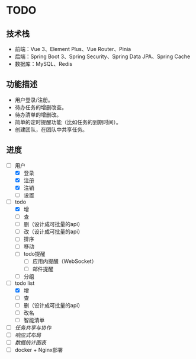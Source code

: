 # TODO

## 技术栈

- 前端：Vue 3、Element Plus、Vue Router、Pinia
- 后端：Spring Boot 3、Spring Security、Spring Data JPA、Spring Cache 
- 数据库：MySQL、Redis

## 功能描述

- 用户登录/注册。
- 待办任务的增删改查。
- 待办清单的增删改。
- 简单的定时提醒功能（比如任务的到期时间）。
- 创建团队，在团队中共享任务。

## 进度

- [ ]  用户
    - [x]  登录
    - [x]  注册
    - [x]  注销
    - [ ]  设置
- [ ]  todo
    - [x]  增
    - [ ]  查
    - [ ]  删（设计成可批量的api）
    - [ ]  改（设计成可批量的api）
    - [ ]  排序
    - [ ]  移动
    - [ ]  todo提醒
        - [ ]  应用内提醒（WebSocket）
        - [ ]  邮件提醒
    - [ ]  分组
- [ ]  todo list
    - [x]  增
    - [ ]  查
    - [ ]  删（设计成可批量的api）
    - [ ]  改名
    - [ ]  智能清单
- [ ]  *任务共享与协作*
- [ ]  *响应式布局*
- [ ]  *数据统计图表*
- [ ]  docker + Nginx部署